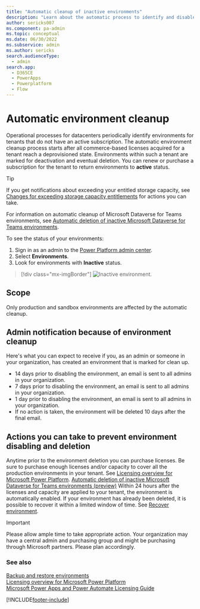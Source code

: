 ```yaml
---
title: "Automatic cleanup of inactive environments"
description: "Learn about the automatic process to identify and disable environments with an inactive subscription, and the actions you can take to prevent deletion."
author: sericks007
ms.component: pa-admin
ms.topic: conceptual
ms.date: 06/30/2022
ms.subservice: admin
ms.author: sericks 
search.audienceType: 
  - admin
search.app:
  - D365CE
  - PowerApps
  - Powerplatform
  - Flow
---
```

# Automatic environment cleanup

Operational processes for datacenters periodically identify environments for tenants that do not have an active subscription. The automatic environment cleanup process starts after all commerce-based licenses acquired for a tenant reach a deprovisioned state. Environments within such a tenant are marked for deactivation and eventual deletion. You can renew or purchase a subscription for the tenant to return environments to **active** status.

> [!TIP]
> If you get notifications about exceeding your entitled storage capacity, see [Changes for exceeding storage capacity entitlements](capacity-storage.md#changes-for-exceeding-storage-capacity-entitlements) for actions you can take. 
> 
> For information on automatic cleanup of Microsoft Dataverse for Teams environments, see [Automatic deletion of inactive Microsoft Dataverse for Teams environments](inactive-teams-environment.md).

To see the status of your environments:

1. Sign in as an admin to the [Power Platform admin center](https://admin.powerplatform.microsoft.com/).
2. Select **Environments**.
3. Look for environments with **Inactive** status.

> [!div class="mx-imgBorder"] 
> ![Inactive environment.](media/inactive-environment.png "Inactive environment")

## Scope

Only production and sandbox environments are affected by the automatic cleanup.

## Admin notification because of environment cleanup 

Here's what you can expect to receive if you, as an admin or someone in your organization, has created an environment that is marked for clean up. 

- 14 days prior to disabling the environment, an email is sent to all admins in your organization.
- 7 days prior to disabling the environment, an email is sent to all admins in your organization.
- 1 day prior to disabling the environment, an email is sent to all admins in your organization.
- If no action is taken, the environment will be deleted 10 days after the final email.

## Actions you can take to prevent environment disabling and deletion

Anytime prior to the environment deletion you can purchase licenses. Be sure to purchase enough licenses and/or capacity to cover all the production environments in your tenant. See [Licensing overview for Microsoft Power Platform](pricing-billing-skus.md).
[Automatic deletion of inactive Microsoft Dataverse for Teams environments (preview)](inactive-teams-environment.md)
Within 24 hours after the licenses and capacity are applied to your tenant, the environment is automatically enabled. If your environment has already been deleted, it is possible to recover it within a limited window of time. See [Recover environment](recover-environment.md).

> [!IMPORTANT] 
> Please allow ample time to take appropriate action. Your organization may have a central admin and purchasing group and might be purchasing through Microsoft partners. Please plan accordingly. 

### See also
[Backup and restore environments](backup-restore-environments.md) <br />
[Licensing overview for Microsoft Power Platform](pricing-billing-skus.md)<br />
[Microsoft Power Apps and Power Automate Licensing Guide](https://go.microsoft.com/fwlink/?linkid=2085130)


[!INCLUDE[footer-include](../includes/footer-banner.md)]
